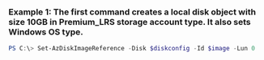 ### Example 1: The first command creates a local disk object with size 10GB in Premium_LRS storage account type.  It also sets Windows OS type.
```powershell
PS C:\> Set-AzDiskImageReference -Disk $diskconfig -Id $image -Lun 0
```

